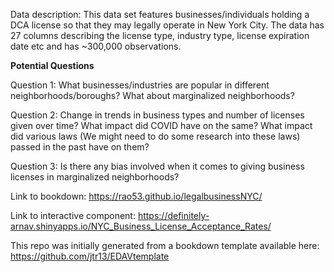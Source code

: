 Data description: This data set features businesses/individuals holding a DCA license so that they may legally operate in New York City. The data has 27 columns describing the license type, industry type, license expiration date etc and has ~300,000 observations.

**Potential Questions**

Question 1: What businesses/industries are popular in different neighborhoods/boroughs? What about marginalized neighborhoods?

Question 2: Change in trends in business types and number of licenses given over time? What impact did COVID have on the same? What impact did various laws (We might need to do some research into these laws) passed in the past have on them? 

Question 3: Is there any bias involved when it comes to giving business licenses in marginalized neighborhoods?



Link to bookdown: https://rao53.github.io/legalbusinessNYC/

Link to interactive component: https://definitely-arnav.shinyapps.io/NYC_Business_License_Acceptance_Rates/


This repo was initially generated from a bookdown template available here: https://github.com/jtr13/EDAVtemplate
